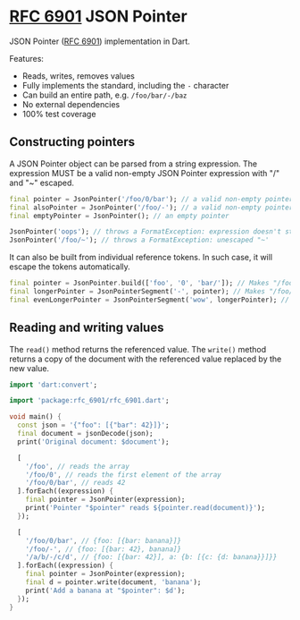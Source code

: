 # [RFC 6901] JSON Pointer
JSON Pointer ([RFC 6901]) implementation in Dart.

Features:
- Reads, writes, removes values
- Fully implements the standard, including the `-` character
- Can build an entire path, e.g. `/foo/bar/-/baz`
- No external dependencies
- 100% test coverage

## Constructing pointers
A JSON Pointer object can be parsed from a string expression. 
The expression MUST be a valid non-empty JSON Pointer expression with "/" and "~" escaped.
```dart
final pointer = JsonPointer('/foo/0/bar'); // a valid non-empty pointer
final alsoPointer = JsonPointer('/foo/-'); // a valid non-empty pointer with a special "-" reference
final emptyPointer = JsonPointer(); // an empty pointer

JsonPointer('oops'); // throws a FormatException: expression doesn't start with "/"
JsonPointer('/foo/~'); // throws a FormatException: unescaped "~'
```

It can also be built from individual reference tokens. In such case, it will escape the tokens automatically.
```dart
final pointer = JsonPointer.build(['foo', '0', 'bar/']); // Makes "/foo/0/bar~1"
final longerPointer = JsonPointerSegment('-', pointer); // Makes "/foo/0/bar~1/-"
final evenLongerPointer = JsonPointerSegment('wow', longerPointer); // Makes "/foo/0/bar~1/-/wow"
```

## Reading and writing values
The `read()` method returns the referenced value. The `write()` method returns a copy of the document with 
the referenced value replaced by the new value.
```dart
import 'dart:convert';

import 'package:rfc_6901/rfc_6901.dart';

void main() {
  const json = '{"foo": [{"bar": 42}]}';
  final document = jsonDecode(json);
  print('Original document: $document');

  [
    '/foo', // reads the array
    '/foo/0', // reads the first element of the array
    '/foo/0/bar', // reads 42
  ].forEach((expression) {
    final pointer = JsonPointer(expression);
    print('Pointer "$pointer" reads ${pointer.read(document)}');
  });

  [
    '/foo/0/bar', // {foo: [{bar: banana}]}
    '/foo/-', // {foo: [{bar: 42}, banana]}
    '/a/b/-/c/d', // {foo: [{bar: 42}], a: {b: [{c: {d: banana}}]}}
  ].forEach((expression) {
    final pointer = JsonPointer(expression);
    final d = pointer.write(document, 'banana');
    print('Add a banana at "$pointer": $d');
  });
}
```

[RFC 6901]: https://tools.ietf.org/html/rfc6901